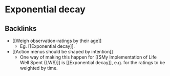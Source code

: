 # Exponential decay


## Backlinks
* [[Weigh observation-ratings by their age]]
	* Eg. [[Exponential decay]].
* [[Action menus should be shaped by intention]]
	* One way of making this happen for [[$My Implementation of Life Well Spent (LWS)]] is [[Exponential decay]], e.g. for the ratings to be weighted by time.

<!-- {BearID:1B6D4BF6-7F2C-4491-9290-ECCB1EB4DD1B-1082-000002CD46821A3C} -->
